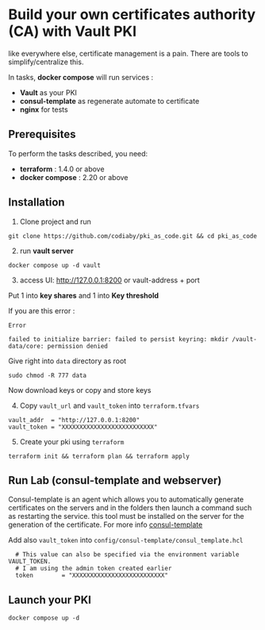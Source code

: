 # Build your own certificates authority (CA) with Vault PKI

like everywhere else, certificate management is a pain. There are tools to simplify/centralize this.

In tasks, **docker compose** will run services :
  - **Vault** as your PKI
  - **consul-template** as regenerate automate to certificate
  - **nginx** for tests
## Prerequisites

To perform the tasks described, you need:
  - **terraform** : 1.4.0 or above
  - **docker compose** : 2.20 or above

## Installation

1. Clone project and run 

```shell
git clone https://github.com/codiaby/pki_as_code.git && cd pki_as_code
```

2. run **vault server**

```shell
docker compose up -d vault
```
3. access UI: http://127.0.0.1:8200 or vault-address + port

Put 1 into **key shares** and 1 into **Key threshold**

If you are this error : 
```
Error

failed to initialize barrier: failed to persist keyring: mkdir /vault-data/core: permission denied
```

Give right into `data` directory as root
```shell
sudo chmod -R 777 data
```
Now download keys or copy and store keys

4. Copy `vault_url` and `vault_token` into `terraform.tfvars`

```
vault_addr  = "http://127.0.0.1:8200"
vault_token = "XXXXXXXXXXXXXXXXXXXXXXXXXX"
```

5. Create your pki using `terraform`

```shell
terraform init && terraform plan && terraform apply
```

## Run Lab (consul-template and webserver)

Consul-template is an agent which allows you to automatically generate certificates on the servers and in the folders then launch a command such as restarting the service.
this tool must be installed on the server for the generation of the certificate. For more info [consul-template](https://github.com/hashicorp/consul-template)

Add also `vault_token` into `config/consul-template/consul_template.hcl`

```hcl
  # This value can also be specified via the environment variable VAULT_TOKEN.
  # I am using the admin token created earlier
  token        = "XXXXXXXXXXXXXXXXXXXXXXXXXX"
```

## Launch your PKI

```shell
docker compose up -d
```